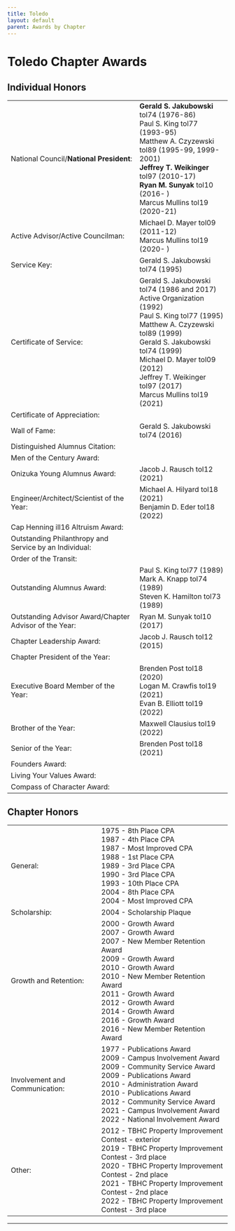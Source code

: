 ```yaml
---
title: Toledo
layout: default
parent: Awards by Chapter
---
```


<link rel="stylesheet" href="{{ '/assets/css/by_chapter.css' | relative_url }}">

# Toledo Chapter Awards

## Individual Honors

<table>
<tbody>

<tr>
<td>National Council/<b>National President</b>:</td>
<td><b>Gerald S. Jakubowski</b> tol74 (1976-86)
<br>Paul S. King tol77 (1993-95)
<br>Matthew A. Czyzewski tol89 (1995-99, 1999-2001)
<br><b>Jeffrey T. Weikinger</b> tol97 (2010-17)
<br><b>Ryan M. Sunyak</b> tol10 (2016- )
<br>Marcus Mullins tol19 (2020-21)
</td></tr>

<tr>
<td>Active Advisor/Active Councilman:</td>
<td>Michael D. Mayer tol09 (2011-12)
<br>Marcus Mullins tol19 (2020- )
</td></tr>

<tr>
<td>Service Key:</td>
<td>Gerald S. Jakubowski tol74 (1995)
</td></tr>

<tr>
<td>Certificate of Service:</td>
<td>Gerald S. Jakubowski tol74 (1986 and 2017)
<br>Active Organization (1992)
<br>Paul S. King tol77 (1995)
<br>Matthew A. Czyzewski tol89 (1999)
<br>Gerald S. Jakubowski tol74 (1999)
<br>Michael D. Mayer tol09 (2012)
<br>Jeffrey T. Weikinger tol97 (2017)
<br>Marcus Mullins tol19 (2021)
</td></tr>

<tr>
<td>Certificate of Appreciation:</td>
<td>
</td></tr>

<tr>
<td>Wall of Fame:</td>
<td>Gerald S. Jakubowski tol74 (2016)
</td></tr>

<tr>
<td>Distinguished Alumnus Citation:</td>
<td>
</td></tr>

<tr>
<td>Men of the Century Award:</td>
<td> 
</td></tr>

<tr>
<td>Onizuka Young Alumnus Award:</td>
<td>Jacob J. Rausch tol12 (2021)
</td></tr>

<tr>
<td>Engineer/Architect/Scientist of the Year:</td>
<td>Michael A. Hilyard tol18 (2021)
<br>Benjamin D. Eder tol18 (2022)
</td></tr>

<tr>
<td>Cap Henning ill16 Altruism Award:</td>
<td>
</td></tr>

<tr>
<td>Outstanding Philanthropy and Service by an Individual:</td>
<td>
</td></tr>

<tr>
<td>Order of the Transit:</td>
<td>
</td></tr>

<tr>
<td>Outstanding Alumnus Award:</td>
<td>Paul S. King tol77 (1989)
<br>Mark A. Knapp tol74 (1989)
<br>Steven K. Hamilton tol73 (1989)
</td></tr>

<tr>
<td>Outstanding Advisor Award/Chapter Advisor of the Year:</td>
<td>Ryan M. Sunyak tol10 (2017)
</td></tr>

<tr>
<td>Chapter Leadership Award:</td>
<td>Jacob J. Rausch tol12 (2015)
</td></tr>

<tr>
<td>Chapter President of the Year:</td>
<td>
</td></tr>

<tr>
<td>Executive Board Member of the Year:</td>
<td>Brenden Post tol18 (2020)
<br>Logan M. Crawfis tol19 (2021)
<br>Evan B. Elliott tol19 (2022)
</td></tr>

<tr>
<td>Brother of the Year:</td>
<td>Maxwell Clausius tol19 (2022)
</td></tr>

<tr>
<td>Senior of the Year:</td>
<td>Brenden Post tol18 (2021)
</td></tr>

<tr>
<td>Founders Award:</td>
<td>
</td></tr>

<tr>
<td>Living Your Values Award:</td>
<td>
</td></tr>

<tr>
<td>Compass of Character Award:</td>
<td>
</td></tr>

</tbody>
</table>

## Chapter Honors

<table>
<tbody>

<tr>
<td>General:</td>
<td>1975 - 8th Place CPA
<br>1987 - 4th Place CPA
<br>1987 - Most Improved CPA
<br>1988 - 1st Place CPA
<br>1989 - 3rd Place CPA
<br>1990 - 3rd Place CPA
<br>1993 - 10th Place CPA
<br>2004 - 8th Place CPA
<br>2004 - Most Improved CPA
</td></tr>

<tr>
<td>Scholarship:</td>
<td>2004 - Scholarship Plaque
</td></tr>

<tr>
<td>Growth and Retention:</td>
<td>2000 - Growth Award
<br>2007 - Growth Award
<br>2007 - New Member Retention Award
<br>2009 - Growth Award
<br>2010 - Growth Award
<br>2010 - New Member Retention Award
<br>2011 - Growth Award
<br>2012 - Growth Award
<br>2014 - Growth Award
<br>2016 - Growth Award
<br>2016 - New Member Retention Award
</td></tr>

<tr>
<td>Involvement and Communication:</td>
<td>1977 - Publications Award
<br>2009 - Campus Involvement Award
<br>2009 - Community Service Award
<br>2009 - Publications Award
<br>2010 - Administration Award
<br>2010 - Publications Award
<br>2012 - Community Service Award
<br>2021 - Campus Involvement Award
<br>2022 - National Involvement Award
</td></tr>

<tr>
<td>Other:</td>
<td>2012 - TBHC Property Improvement Contest - exterior
<br>2019 - TBHC Property Improvement Contest - 3rd place
<br>2020 - TBHC Property Improvement Contest - 2nd place
<br>2021 - TBHC Property Improvement Contest - 2nd place
<br>2022 - TBHC Property Improvement Contest - 3rd place

</td></tr>

</tbody>
</table>

---
